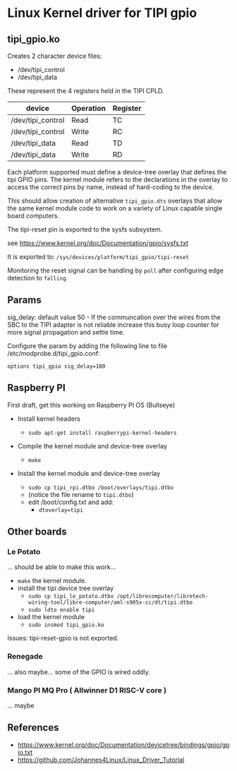 # Linux Kernel driver for TIPI gpio 

## tipi_gpio.ko

Creates 2 character device files:

- /dev/tipi_control
- /dev/tipi_data

These represent the 4 registers held in the TIPI CPLD. 

| device            | Operation | Register |
| ----------------- | --------- | -------- |
| /dev/tipi_control | Read      |       TC |
| /dev/tipi_control | Write     |       RC |
| /dev/tipi_data    | Read      |       TD |
| /dev/tipi_data    | Write     |       RD |

Each platform supported must define a device-tree overlay 
that defines the tipi GPIO pins. The kernel module refers
to the declarations in the overlay to access the correct
pins by name, instead of hard-coding to the device. 

This should allow creation of alternative `tipi_gpio.dts` 
overlays that allow the same kernel module code to work 
on a variety of Linux capable single board computers.

The tipi-reset pin is exported to the sysfs subsystem. 

see https://www.kernel.org/doc/Documentation/gpio/sysfs.txt

It is exported to: `/sys/devices/platform/tipi_gpio/tipi-reset`

Monitoring the reset signal can be handling by `poll` after 
configuring edge detection to `falling`.

## Params

sig_delay: default value 50 - If the communcation over the 
  wires from the SBC to the TIPI adapter is not reliable
  increase this busy loop counter for more signal propagation
  and settle time.

Configure the param by adding the following line to file 
/etc/modprobe.d/tipi_gpio.conf:

```
options tipi_gpio sig_delay=100
```

## Raspberry PI

First draft, get this working on Raspberry PI OS (Bullseye)

- Install kernel headers
  - `sudo apt-get install raspberrypi-kernel-headers`

- Compile the kernel module and device-tree overlay
  - `make`

- Install the kernel module and device-tree overlay
  - `sudo cp tipi_rpi.dtbo /boot/overlays/tipi.dtbo`
  - (notice the file rename to `tipi.dtbo`)
  - edit /boot/config.txt and add:
    - `dtoverlay=tipi`

## Other boards

### Le Potato

... should be able to make this work... 

- `make` the kernel module. 
- install the tipi device tree overlay
  - `sudo cp tipi_le_potato.dtbo /opt/librecomputer/libretech-wiring-tool/libre-computer/aml-s905x-cc/dt/tipi.dtbo`
  - `sudo ldto enable tipi`
- load the kernel module
  - `sudo insmod tipi_gpio.ko`

Issues: tipi-reset-gpio is not exported.

### Renegade

... also maybe... some of the GPIO is wired oddly.

### Mango PI MQ Pro ( Allwinner D1 RISC-V core )

... maybe

## References

- https://www.kernel.org/doc/Documentation/devicetree/bindings/gpio/gpio.txt
- https://github.com/Johannes4Linux/Linux_Driver_Tutorial

